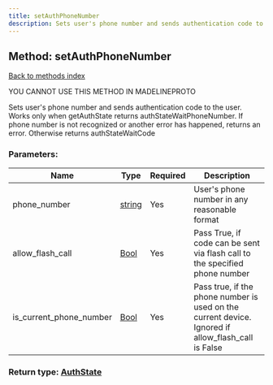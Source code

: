 ```yaml
---
title: setAuthPhoneNumber
description: Sets user's phone number and sends authentication code to the user. Works only when getAuthState returns authStateWaitPhoneNumber. If phone number is not recognized or another error has happened, returns an error. Otherwise returns authStateWaitCode
---
```

## Method: setAuthPhoneNumber  
[Back to methods index](index.md)


YOU CANNOT USE THIS METHOD IN MADELINEPROTO


Sets user's phone number and sends authentication code to the user. Works only when getAuthState returns authStateWaitPhoneNumber. If phone number is not recognized or another error has happened, returns an error. Otherwise returns authStateWaitCode

### Parameters:

| Name     |    Type       | Required | Description |
|----------|---------------|----------|-------------|
|phone\_number|[string](../types/string.md) | Yes|User's phone number in any reasonable format|
|allow\_flash\_call|[Bool](../types/Bool.md) | Yes|Pass True, if code can be sent via flash call to the specified phone number|
|is\_current\_phone\_number|[Bool](../types/Bool.md) | Yes|Pass true, if the phone number is used on the current device. Ignored if allow_flash_call is False|


### Return type: [AuthState](../types/AuthState.md)

